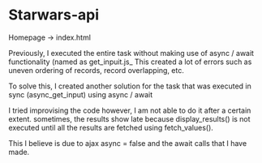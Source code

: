 # Starwars-api

Homepage -> index.html 

Previously, I executed the entire task without making use of async / await functionality (named as get_inpuit.js_
This created a lot of errors such as uneven ordering of records, record overlapping, etc.

To solve this, I created another solution for the task that was executed in sync (async_get_input) 
using async / await

I tried improvising the code however, I am not able to do it after a certain extent. 
sometimes, the results show late because display_results() is not executed until all the results are fetched using
fetch_values().

This I believe is due to ajax async = false and the await calls that I have made. 
